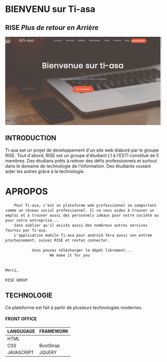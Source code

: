 #                        BIENVENU sur  Ti-asa 

## **RISE**  *Plus de retour en Arrière*


<img align="center" src="https://github.com/Rise-esti/Ti-asa-Officiel/blob/master/public/images/tiasa.png">


## INTRODUCTION

Ti-asa est un projet de developpement d'un site web  élaboré par le groupe RISE.
Tout d'abord, RISE est un groupe d'étudiant L1 à l'ESTI constitué de 5 membres.  Des étudians prêts à reléver des défis professionnels et surtout dans le domaine de technologie de l'information. Des étudiants voulant aider les autres grâce à la technologie. 

# APROPOS
        Pour Ti-asa, c'est un plateforme web professionnel se comportant comme un réseau social professionnel. Il va vous aidez à trouver un emploi et à trouver aussi des personnels idéaux pour votre société ou pour votre entreprise...
        Sans oublier qu'il existe aussi des nombreux autres services fournis par Ti-asa.
        L'application mobile Ti-asa pour android fera aussi son entrée prochainement, suivez RISE et restez connecter. 

                Vous pouvez télécharger le dépôt librement...
                        We make it for you

                                                                                           Merci,
                                                                                                RISE GROUP
                                                                                                
  ## TECHNOLOGIE
  
  Ce plateforme est fait à partir de plusieurs technologies modernes. 
  
  #### FRONT OFFICE
  
  LANGUGAGE | FRAMEWORK 
  ----------|----------
  HTML|
  CSS | BootStrap
  JAVASCRIPT | JQUERY

